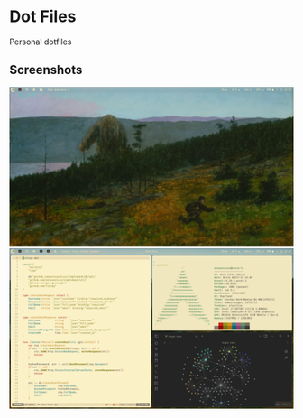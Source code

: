 # Dot Files

Personal dotfiles

## Screenshots

![image](https://github.com/antunesluis/dotfiles/blob/main/assets/screenshots/2024-08-18-131527_hyprshot.png)
![image](https://github.com/antunesluis/dotfiles/blob/main/assets/screenshots/2024-08-18-130234_hyprshot.png)
